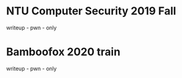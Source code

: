 # NTU Computer Security 2019 Fall
writeup - pwn - only

# Bamboofox 2020 train
writeup - pwn - only
